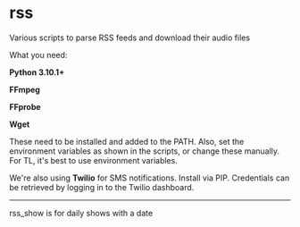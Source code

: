 # rss

Various scripts to parse RSS feeds and download their audio files

What you need:

**Python 3.10.1+**

**FFmpeg**

**FFprobe**

**Wget**

These need to be installed and added to the PATH.
Also, set the environment variables as shown in the scripts, or change these manually.
For TL, it's best to use environment variables.

We're also using **Twilio** for SMS notifications. Install via PIP.
Credentials can be retrieved by logging in to the Twilio dashboard.

-----
rss_show is for daily shows with a date
 

